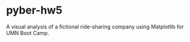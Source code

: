 # pyber-hw5
A visual analysis of a fictional ride-sharing company using Matplotlib for UMN Boot Camp. 
